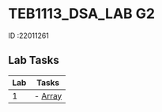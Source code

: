 # TEB1113_DSA_LAB G2
ID :22011261


## Lab Tasks

| Lab | Tasks                                                                                                                     |
| --- | ------------------------------------------------------------------------------------------------------------------------- |
| 1   | - [Array](./22011261_PeiLin_L1.cpp)                                                                                             |
